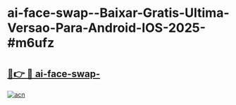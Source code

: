 # ai-face-swap--Baixar-Gratis-Ultima-Versao-Para-Android-IOS-2025-#m6ufz

# <h2><a href="https://ainizakaria.my?title=ai-face-swap-&ref=24M">🔗👉 🔴 ai-face-swap-</a></h2>

[![acn](https://github.com/user-attachments/assets/0f9c940e-d8b0-45ae-aac7-cd30a18b3e1c)](https://ainizakaria.my?title=ai-face-swap-&ref=24M)


